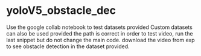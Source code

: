 # yoloV5_obstacle_dec

Use the google collab notebook to test datasets provided
Custom datasets can also be used provided the path is correct 
in order to test video, run the last snippet but do not change the main code. 
download the video from exp to see obstacle detection in the dataset provided.
